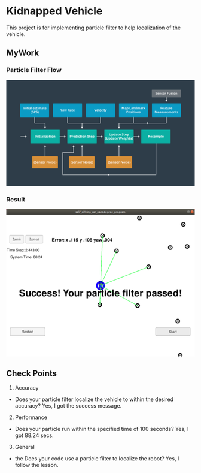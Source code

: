# Kidnapped Vehicle

This project is for implementing particle filter to help localization of the vehicle.

[image1]: ./data/flowchart.png
[image2]: ./data/success.png


## MyWork

### Particle Filter Flow
![alt text][image1]


### Result
![alt text][image2]


## Check Points
1) Accuracy
- Does your particle filter localize the vehicle to within the desired accuracy?
Yes, I got the success message.

2) Performance
- Does your particle run within the specified time of 100 seconds?
Yes, I got 88.24 secs.

3) General
- the Does your code use a particle filter to localize the robot?
Yes, I follow the lesson.


